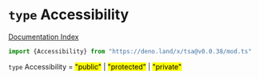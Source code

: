 # `type` Accessibility

[Documentation Index](../README.md)

```ts
import {Accessibility} from "https://deno.land/x/tsa@v0.0.38/mod.ts"
```

`type` Accessibility = <mark>"public"</mark> | <mark>"protected"</mark> | <mark>"private"</mark>